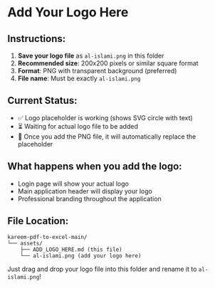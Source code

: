 # Add Your Logo Here

## Instructions:

1. **Save your logo file** as `al-islami.png` in this folder
2. **Recommended size**: 200x200 pixels or similar square format
3. **Format**: PNG with transparent background (preferred)
4. **File name**: Must be exactly `al-islami.png`

## Current Status:
- ✅ Logo placeholder is working (shows SVG circle with text)
- ⏳ Waiting for actual logo file to be added
- 🔄 Once you add the PNG file, it will automatically replace the placeholder

## What happens when you add the logo:
- Login page will show your actual logo
- Main application header will display your logo
- Professional branding throughout the application

## File Location:
```
kareem-pdf-to-excel-main/
└── assets/
    ├── ADD_LOGO_HERE.md (this file)
    └── al-islami.png (add your logo here)
```

Just drag and drop your logo file into this folder and rename it to `al-islami.png`!
